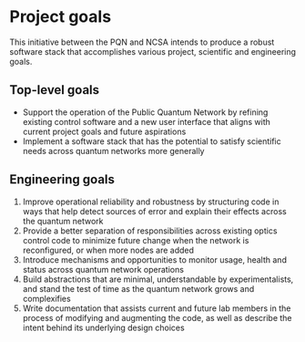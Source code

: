 # Project goals

This initiative between the PQN and NCSA intends to produce a robust software stack that accomplishes various 
project, scientific and engineering goals.

## Top-level goals

* Support the operation of the Public Quantum Network by refining existing control software and a new user 
interface that aligns with current project goals and future aspirations
* Implement a software stack that has the potential to satisfy scientific needs across quantum networks more generally

## Engineering goals

1. Improve operational reliability and robustness by structuring code in ways that help detect sources of error and 
explain their effects across the quantum network
2. Provide a better separation of responsibilities across existing optics control code to minimize future change 
   when the network is reconfigured, or when more nodes are added
3. Introduce mechanisms and opportunities to monitor usage, health and status across quantum network operations
4. Build abstractions that are minimal, understandable by experimentalists, and stand the test of time as the 
   quantum network grows and complexifies
5. Write documentation that assists current and future lab members in the process of modifying and augmenting the 
   code, as well as describe the intent behind its underlying design choices
